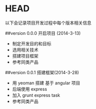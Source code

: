 # HEAD

以下会记录项目开发过程中每个版本相关信息

##version 0.0.0 开启项目 (2014-3-13)

* 制定开发目的和目标
* 选用相关技术
* 搭建项目框架
* 参考同类产品

##version 0.0.1  搭建框架(2014-3-28)

* 用 yeoman 搭建 基于 angular 项目
* 后端使用 express
* 加入 grunt express task
* 参考同类产品
